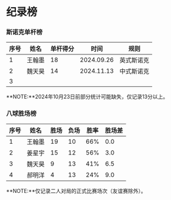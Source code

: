 # 纪录榜

### 斯诺克单杆榜

| 序号 | 姓名   | 单杆得分 | 时间      | 规则       |
| ---- | ------ | -------- | --------- | -------- |
| 1    | 王翰墨 | 18       | 2024.09.26 | 英式斯诺克 |
| 2    | 魏天昊 | 14       | 2024.11.13 | 中式斯诺克 |
| 3    |        |          |           |            |

**NOTE:**2024年10月23日前部分统计可能缺失，仅记录13分以上。

### 八球胜场榜

| 序号 | 姓名   | 胜场 | 负场 | 胜率 | 胜场差 |
| ---- | ------ | ---- | ---- | ---- | ------ |
| 1    | 王翰墨 | 19   | 10   | 66%  | 0.0    |
| 2    | 姜星宇 | 15   | 12   | 56%  | 3.0    |
| 3    | 魏天昊 | 9    | 13   | 41%  | 6.5    |
| 4    | 郝明洋 | 4    | 13   | 24%  | 9.0    |

**NOTE:**仅记录二人对局的正式比赛场次（友谊赛除外）。
